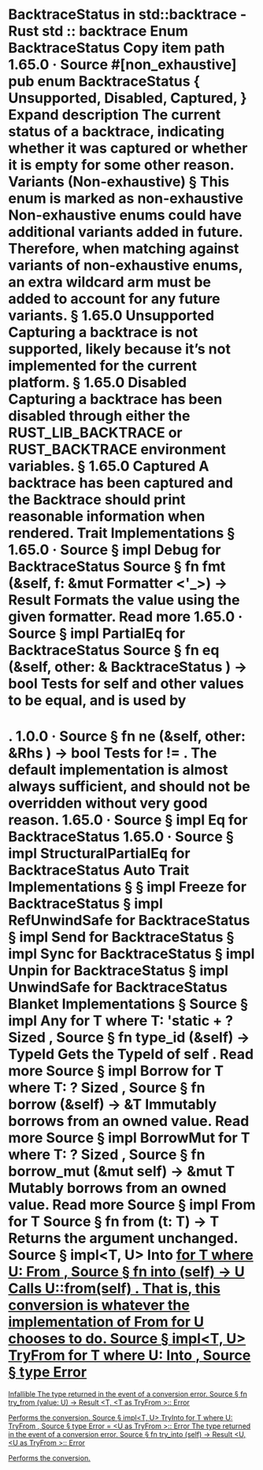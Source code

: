 BacktraceStatus in std::backtrace - Rust
std
::
backtrace
Enum
BacktraceStatus
Copy item path
1.65.0
·
Source
#[non_exhaustive]
pub enum BacktraceStatus {
    Unsupported,
    Disabled,
    Captured,
}
Expand description
The current status of a backtrace, indicating whether it was captured or
whether it is empty for some other reason.
Variants (Non-exhaustive)
§
This enum is marked as non-exhaustive
Non-exhaustive enums could have additional variants added in future. Therefore, when matching against variants of non-exhaustive enums, an extra wildcard arm must be added to account for any future variants.
§
1.65.0
Unsupported
Capturing a backtrace is not supported, likely because it’s not
implemented for the current platform.
§
1.65.0
Disabled
Capturing a backtrace has been disabled through either the
RUST_LIB_BACKTRACE
or
RUST_BACKTRACE
environment variables.
§
1.65.0
Captured
A backtrace has been captured and the
Backtrace
should print
reasonable information when rendered.
Trait Implementations
§
1.65.0
·
Source
§
impl
Debug
for
BacktraceStatus
Source
§
fn
fmt
(&self, f: &mut
Formatter
<'_>) ->
Result
Formats the value using the given formatter.
Read more
1.65.0
·
Source
§
impl
PartialEq
for
BacktraceStatus
Source
§
fn
eq
(&self, other: &
BacktraceStatus
) ->
bool
Tests for
self
and
other
values to be equal, and is used by
==
.
1.0.0
·
Source
§
fn
ne
(&self, other:
&Rhs
) ->
bool
Tests for
!=
. The default implementation is almost always sufficient,
and should not be overridden without very good reason.
1.65.0
·
Source
§
impl
Eq
for
BacktraceStatus
1.65.0
·
Source
§
impl
StructuralPartialEq
for
BacktraceStatus
Auto Trait Implementations
§
§
impl
Freeze
for
BacktraceStatus
§
impl
RefUnwindSafe
for
BacktraceStatus
§
impl
Send
for
BacktraceStatus
§
impl
Sync
for
BacktraceStatus
§
impl
Unpin
for
BacktraceStatus
§
impl
UnwindSafe
for
BacktraceStatus
Blanket Implementations
§
Source
§
impl<T>
Any
for T
where
    T: 'static + ?
Sized
,
Source
§
fn
type_id
(&self) ->
TypeId
Gets the
TypeId
of
self
.
Read more
Source
§
impl<T>
Borrow
<T> for T
where
    T: ?
Sized
,
Source
§
fn
borrow
(&self) ->
&T
Immutably borrows from an owned value.
Read more
Source
§
impl<T>
BorrowMut
<T> for T
where
    T: ?
Sized
,
Source
§
fn
borrow_mut
(&mut self) ->
&mut T
Mutably borrows from an owned value.
Read more
Source
§
impl<T>
From
<T> for T
Source
§
fn
from
(t: T) -> T
Returns the argument unchanged.
Source
§
impl<T, U>
Into
<U> for T
where
    U:
From
<T>,
Source
§
fn
into
(self) -> U
Calls
U::from(self)
.
That is, this conversion is whatever the implementation of
From
<T> for U
chooses to do.
Source
§
impl<T, U>
TryFrom
<U> for T
where
    U:
Into
<T>,
Source
§
type
Error
=
Infallible
The type returned in the event of a conversion error.
Source
§
fn
try_from
(value: U) ->
Result
<T, <T as
TryFrom
<U>>::
Error
>
Performs the conversion.
Source
§
impl<T, U>
TryInto
<U> for T
where
    U:
TryFrom
<T>,
Source
§
type
Error
= <U as
TryFrom
<T>>::
Error
The type returned in the event of a conversion error.
Source
§
fn
try_into
(self) ->
Result
<U, <U as
TryFrom
<T>>::
Error
>
Performs the conversion.